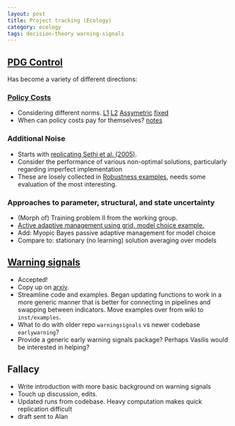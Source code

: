 ```yaml
---
layout: post
title: Project tracking (Ecology)
category: ecology
tags: decision-theory warning-signals 
---
```




## [PDG Control](https://github.com/cboettig/pdg_control)

 Has become a variety of different directions: 

### [Policy Costs](https://github.com/cboettig/pdg_control/tree/master/inst/examples/policycosts)

* Considering different norms. [L1](https://github.com/cboettig/pdg_control/blob/master/inst/examples/policycosts/policycost_L1.md) [L2](https://github.com/cboettig/pdg_control/blob/master/inst/examples/policycosts/policycost_L2.md) [Assymetric](https://github.com/cboettig/pdg_control/blob/master/inst/examples/policycosts/policycost_asym.md) [fixed](https://github.com/cboettig/pdg_control/blob/master/inst/examples/policycosts/policycost_fixed.md)
* When can policy costs pay for themselves? [notes](https://github.com/cboettig/pdg_control/blob/master/inst/examples/policycosts/exact_npv.md)

### Additional Noise

* Starts with [replicating Sethi et al. (2005)](https://github.com/cboettig/pdg_control/blob/master/inst/examples/Sethi.md).
* Consider the performance of various non-optimal solutions, particularly regarding imperfect implementation
* These are losely collected in [Robustness examples](https://github.com/cboettig/pdg_control/tree/master/inst/examples/robustness), needs some evaluation of the most interesting. 

### Approaches to parameter, structural, and state uncertainty

* (Morph of) Training problem II from the working group. 
* [Active adaptive management using grid, model choice example.](https://github.com/cboettig/pdg_control/blob/master/inst/examples/model_uncertainty.md) 
* Add: Myopic Bayes passive adaptive management for model choice
* Compare to: stationary (no learning) solution averaging over models


## [Warning signals](https://github.com/cboettig/earlywarning)

 * Accepted!
 * Copy up on [arxiv](http://arxiv.org/abs/1204.6231). 
 * Streamline code and examples. Began updating functions to work in a more generic manner that is better for connecting in pipelines and swapping between indicators.  Move examples over from wiki to `inst/examples`. 
 * What to do with older repo `warningsignals` vs newer codebase `earlywarning`?
 * Provide a generic early warning signals package? Perhaps Vasilis would be interested in helping?

## Fallacy

 * Write introduction with more basic background on warning signals
 * Touch up discussion, edits.
 * Updated runs from codebase. Heavy computation makes quick replication difficult
 * draft sent to Alan


